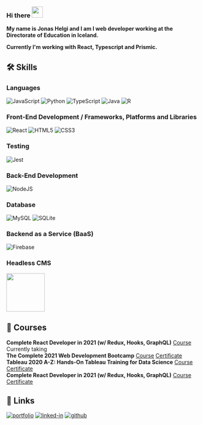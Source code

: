 <!--- ![alt text](https://github.com/jonashelgi/jonashelgi/blob/master/header.png?raw=true)-->
### Hi there <img src="https://media.giphy.com/media/hvRJCLFzcasrR4ia7z/giphy.gif" width="29px">

**My name is Jonas Helgi and I am I web developer working at the Directorate of Education in Iceland.**

**Currently I'm working with React, Typescript and Prismic.**

## 🛠️ Skills

### Languages
![JavaScript](https://img.shields.io/badge/javascript-%23323330.svg?style=for-the-badge&logo=javascript&logoColor=%23F7DF1E)
![Python](https://img.shields.io/badge/python-3670A0?style=for-the-badge&logo=python&logoColor=ffdd54)
![TypeScript](https://img.shields.io/badge/typescript-%23007ACC.svg?style=for-the-badge&logo=typescript&logoColor=white)
![Java](https://img.shields.io/badge/java-%23ED8B00.svg?style=for-the-badge&logo=java&logoColor=white)
![R](https://img.shields.io/badge/r-%23276DC3.svg?style=for-the-badge&logo=r&logoColor=white)

### Front-End Development / Frameworks, Platforms and Libraries
![React](https://img.shields.io/badge/react-%2320232a.svg?style=for-the-badge&logo=react&logoColor=%2361DAFB)
![HTML5](https://img.shields.io/badge/html5-%23E34F26.svg?style=for-the-badge&logo=html5&logoColor=white)
![CSS3](https://img.shields.io/badge/css3-%231572B6.svg?style=for-the-badge&logo=css3&logoColor=white)

### Testing
![Jest](https://img.shields.io/badge/-jest-%23C21325?style=for-the-badge&logo=jest&logoColor=white)

### Back-End Development
![NodeJS](https://img.shields.io/badge/node.js-6DA55F?style=for-the-badge&logo=node.js&logoColor=white)

### Database
![MySQL](https://img.shields.io/badge/mysql-%2300f.svg?style=for-the-badge&logo=mysql&logoColor=white)
![SQLite](https://img.shields.io/badge/sqlite-%2307405e.svg?style=for-the-badge&logo=sqlite&logoColor=white)

### Backend as a Service (BaaS)
![Firebase](https://img.shields.io/badge/firebase-%23039BE5.svg?style=for-the-badge&logo=firebase)
<!---![Heroku](https://img.shields.io/badge/heroku-%23430098.svg?style=for-the-badge&logo=heroku&logoColor=white)-->

### Headless CMS
<img src="https://prismic-io.s3.amazonaws.com/prismicio-docs-v3/77475eea-772e-4b8b-934f-6af022ad91c4_prismic-logo.svg" width="100">

## 📜 Courses
**Complete React Developer in 2021 (w/ Redux, Hooks, GraphQL)**
[Course](https://www.udemy.com/course/complete-react-developer-zero-to-mastery/)
Currently taking
<br>**The Complete 2021 Web Development Bootcamp**
[Course](https://www.udemy.com/course/the-complete-web-development-bootcamp/)
[Certificate](https://www.udemy.com/certificate/UC-10471ff1-f7dd-4142-af02-a1e33a151341/)
<br>**Tableau 2020 A-Z: Hands-On Tableau Training for Data Science** 
[Course](https://www.udemy.com/course/tableau10/)
[Certificate](https://www.udemy.com/certificate/UC-3c163630-9a06-4ea5-8221-14e07bf856bc/)
<br>**Complete React Developer in 2021 (w/ Redux, Hooks, GraphQL)**
[Course](https://www.udemy.com/course/complete-react-developer-zero-to-mastery/)
[Certificate](https://www.udemy.com/certificate/UC-3c163630-9a06-4ea5-8221-14e07bf856bc/)
## 🔗 Links

[![portfolio](https://img.shields.io/badge/Portfolio-5340ff?style=for-the-badge&logo=Google-chrome&logoColor=white)](https://jonashelgi.github.io/portfolio/)
[![linked-in](https://img.shields.io/badge/Linked_In-0077B5?style=for-the-badge&logo=LinkedIn&logoColor=white)](https://www.linkedin.com/in/jonashelgi/)
[![github](https://img.shields.io/badge/GitHub-000000?style=for-the-badge&logo=GitHub&logoColor=white)](https://github.com/jonashelgi)
<!---[![resume](https://img.shields.io/badge/Resume-4285F4?style=for-the-badge&logo=read-the-docs&logoColor=white)](https://jonashelgi.github.io/portfolio/)-->
